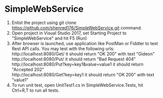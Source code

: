 # SimpleWebService

1. Enlist the project using git clone https://github.com/shenred176/SimpleWebService.git command.
2. Open project in Visual Studio 2017, set Starting Project to "SimpleWebService" and hit F5 (Run)
3. After browser is launched, use application like PostMan or Fiddler to test Rest API calls.
   You may test with the following urls: <br />
   http://localhost:8080/Get/  it should return "OK 200" with text "Gideon" <br />
   http://localhost:8080/Put/  it should return "Bad Request 404" <br />
   http://localhost:8080/Put?key=key1&value=value1   it should return "Accepted 202" <br />
   http://localhost:8080/Get?key=key1   it should return "OK 200" with text "value1" <br />
4. To run unit test, open UnitTest1.cs in SimpleWebService.Tests, hit Ctrl+R,T to run all tests.
   
